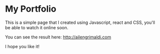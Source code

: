# My Portfolio
This is a simple page that I created using Javascript, react and CSS, you'll be able to watch it online soon.

You can see the result here: http://ailengrimaldi.com

I hope you like it!
